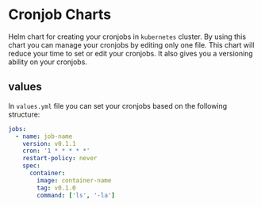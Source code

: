 # Cronjob Charts

Helm chart for creating your cronjobs in ```kubernetes``` cluster. By using this
chart you can manage your cronjobs by editing only one file. This chart will reduce
your time to set or edit your cronjobs. It also gives you a versioning ability on your
cronjobs.

## values

In ```values.yml``` file you can set your cronjobs based on the following structure:

```yaml
jobs:
  - name: job-name
    version: v0.1.1
    cron: '1 * * * * *'
    restart-policy: never
    spec:
      container:
        image: container-name
        tag: v0.1.0
        command: ['ls', '-la']
```
